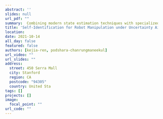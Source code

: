 ```yaml
---
abstract: ''
slides: null
url_pdf: ""
summary:  Combining modern state estimation techniques with specialized adaptable robot hardware to enable online discovery and updating of manipulation “controllers” that require minimal sensing and are highly robust to uncertainty.
title: 'Self-Identification for Robot Manipulation under Uncertainty Aided by Passive Adaptability'
location: 
date: 2021-10-14
all_day: false
featured: false
authors: [kejia-ren, podshara-chanrungmaneekul]
url_video: ""
url_slides: ""
address:
  street: 450 Serra Mall
  city: Stanford
  region: CA
  postcode: "94305"
  country: United Sta
tags: []
projects: []
image:
  focal_point: ""
url_code: ""
---
```

<!--StartFragment-->


<!--EndFragment-->